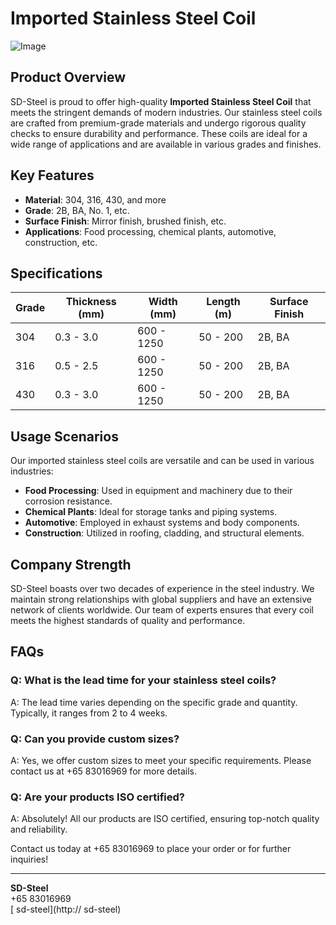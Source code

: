 # Imported Stainless Steel Coil

![Image](https://github.com/user-attachments/assets/2567258e-e124-4816-932d-1809bd27ef0b)

## Product Overview

SD-Steel is proud to offer high-quality **Imported Stainless Steel Coil** that meets the stringent demands of modern industries. Our stainless steel coils are crafted from premium-grade materials and undergo rigorous quality checks to ensure durability and performance. These coils are ideal for a wide range of applications and are available in various grades and finishes.

## Key Features

- **Material**: 304, 316, 430, and more
- **Grade**: 2B, BA, No. 1, etc.
- **Surface Finish**: Mirror finish, brushed finish, etc.
- **Applications**: Food processing, chemical plants, automotive, construction, etc.

## Specifications

| Grade     | Thickness (mm) | Width (mm) | Length (m) | Surface Finish |
|-----------|----------------|------------|------------|----------------|
| 304       | 0.3 - 3.0      | 600 - 1250 | 50 - 200   | 2B, BA         |
| 316       | 0.5 - 2.5      | 600 - 1250 | 50 - 200   | 2B, BA         |
| 430       | 0.3 - 3.0      | 600 - 1250 | 50 - 200   | 2B, BA         |

## Usage Scenarios

Our imported stainless steel coils are versatile and can be used in various industries:
- **Food Processing**: Used in equipment and machinery due to their corrosion resistance.
- **Chemical Plants**: Ideal for storage tanks and piping systems.
- **Automotive**: Employed in exhaust systems and body components.
- **Construction**: Utilized in roofing, cladding, and structural elements.

## Company Strength

SD-Steel boasts over two decades of experience in the steel industry. We maintain strong relationships with global suppliers and have an extensive network of clients worldwide. Our team of experts ensures that every coil meets the highest standards of quality and performance.

## FAQs

### Q: What is the lead time for your stainless steel coils?
A: The lead time varies depending on the specific grade and quantity. Typically, it ranges from 2 to 4 weeks.

### Q: Can you provide custom sizes?
A: Yes, we offer custom sizes to meet your specific requirements. Please contact us at +65 83016969 for more details.

### Q: Are your products ISO certified?
A: Absolutely! All our products are ISO certified, ensuring top-notch quality and reliability.

Contact us today at +65 83016969 to place your order or for further inquiries!

---

**SD-Steel**  
+65 83016969  
[ sd-steel](http:// sd-steel)